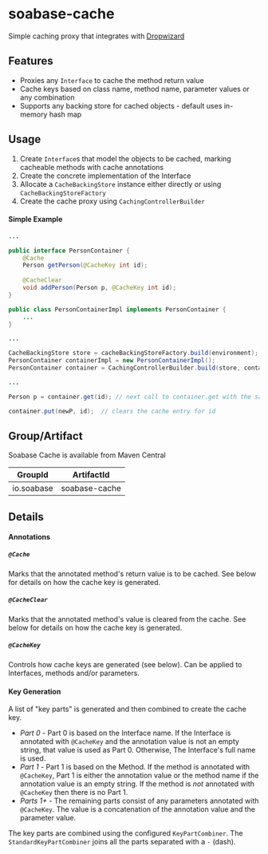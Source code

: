 # soabase-cache
Simple caching proxy that integrates with [Dropwizard](http://www.dropwizard.io/1.0.0/docs/)

## Features

* Proxies any `Interface` to cache the method return value
* Cache keys based on class name, method name, parameter values or any combination
* Supports any backing store for cached objects - default uses in-memory hash map

## Usage

1. Create `Interface`s that model the objects to be cached, marking cacheable methods with cache annotations
2. Create the concrete implementation of the Interface
3. Allocate a `CacheBackingStore` instance either directly or using `CacheBackingStoreFactory`
4. Create the cache proxy using `CachingControllerBuilder`

#### Simple Example

```java
...

public interface PersonContainer {
    @Cache
    Person getPerson(@CacheKey int id);
    
    @CacheClear
    void addPerson(Person p, @CacheKey int id);
}

public class PersonContainerImpl implements PersonContainer {
    ...
}

...

CacheBackingStore store = cacheBackingStoreFactory.build(environment);
PersonContainer containerImpl = new PersonContainerImpl();
PersonContainer container = CachingControllerBuilder.build(store, containerImpl, PersonContainer.class);

...

Person p = container.get(id); // next call to container.get with the same ID will be cached

container.put(newP, id);  // clears the cache entry for id
```

## Group/Artifact

Soabase Cache is available from Maven Central

| GroupId | ArtifactId |
| ------- | ---------- |
| io.soabase | soabase-cache |

## Details

#### Annotations

##### `@Cache`
Marks that the annotated method's return value is to be cached. See below for details on how the cache key is generated.

##### `@CacheClear`
Marks that the annotated method's value is cleared from the cache. See below for details on how the cache key is generated.

##### `@CacheKey`
Controls how cache keys are generated (see below). Can be applied to Interfaces, methods and/or parameters.

#### Key Generation

A list of "key parts" is generated and then combined to create the cache key.

* *Part 0* - Part 0 is based on the Interface name. If the Interface is annotated with `@CacheKey` and the annotation value is not an empty string, that value is used as Part 0. Otherwise, The Interface's full name is used.
* *Part 1* - Part 1 is based on the Method. If the method is annotated with `@CacheKey`, Part 1 is either the annotation value or the method name if the annotation value is an empty string. If the method is _not_ annotated with `@CacheKey` then there is no Part 1.
* *Parts 1+* - The remaining parts consist of any parameters annotated with `@CacheKey`. The value is a concatenation of the annotation value and the parameter value.

The key parts are combined using the configured `KeyPartCombiner`. The `StandardKeyPartCombiner` joins all the parts separated with a `-` (dash).

